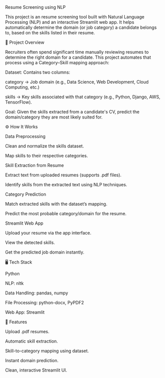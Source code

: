 Resume Screening using NLP

This project is an resume screening tool built with Natural Language Processing (NLP) and an interactive Streamlit web app.
It helps automatically determine the domain (or job category) a candidate belongs to, based on the skills listed in their resume.

📌 Project Overview

Recruiters often spend significant time manually reviewing resumes to determine the right domain for a candidate.
This project automates that process using a Category–Skill mapping approach:

Dataset: Contains two columns:

category → Job domain (e.g., Data Science, Web Development, Cloud Computing, etc.)

skills → Key skills associated with that category (e.g., Python, Django, AWS, TensorFlow).

Goal:
Given the skills extracted from a candidate's CV, predict the domain/category they are most likely suited for.

⚙️ How It Works

Data Preprocessing

Clean and normalize the skills dataset.

Map skills to their respective categories.

Skill Extraction from Resume

Extract text from uploaded resumes (supports .pdf files).

Identify skills from the extracted text using NLP techniques.

Category Prediction

Match extracted skills with the dataset’s mapping.

Predict the most probable category/domain for the resume.

Streamlit Web App

Upload your resume via the app interface.

View the detected skills.

Get the predicted job domain instantly.

🖥️ Tech Stack

Python

NLP: nltk

Data Handling: pandas, numpy

File Processing: python-docx, PyPDF2

Web App: Streamlit

🚀 Features

Upload .pdf resumes.

Automatic skill extraction.

Skill-to-category mapping using dataset.

Instant domain prediction.

Clean, interactive Streamlit UI.
